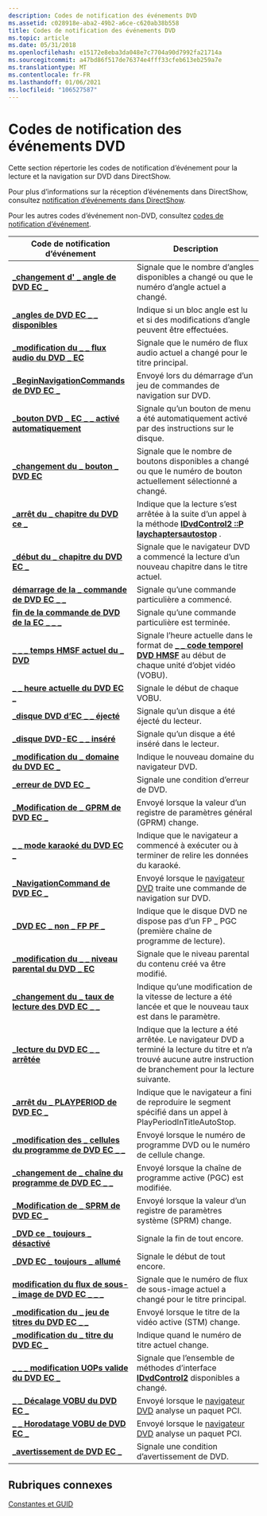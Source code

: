 ```yaml
---
description: Codes de notification des événements DVD
ms.assetid: c028918e-aba2-49b2-a6ce-c620ab38b558
title: Codes de notification des événements DVD
ms.topic: article
ms.date: 05/31/2018
ms.openlocfilehash: e15172e8eba3da048e7c7704a90d7992fa21714a
ms.sourcegitcommit: a47bd86f517de76374e4fff33cfeb613eb259a7e
ms.translationtype: MT
ms.contentlocale: fr-FR
ms.lasthandoff: 01/06/2021
ms.locfileid: "106527587"
---
```

# <a name="dvd-event-notification-codes"></a>Codes de notification des événements DVD

Cette section répertorie les codes de notification d’événement pour la lecture et la navigation sur DVD dans DirectShow.

Pour plus d’informations sur la réception d’événements dans DirectShow, consultez [notification d’événements dans DirectShow](event-notification-in-directshow.md).

Pour les autres codes d’événement non-DVD, consultez [codes de notification d’événement](event-notification-codes.md).



| Code de notification d’événement                                                        | Description                                                                                                                                                               |
|--------------------------------------------------------------------------------|---------------------------------------------------------------------------------------------------------------------------------------------------------------------------|
| [**\_changement d' \_ angle de DVD EC \_**](ec-dvd-angle-change.md)                          | Signale que le nombre d’angles disponibles a changé ou que le numéro d’angle actuel a changé.                                                                      |
| [**\_angles de DVD EC \_ \_ disponibles**](ec-dvd-angles-available.md)                  | Indique si un bloc angle est lu et si des modifications d’angle peuvent être effectuées.                                                                                      |
| [**\_modification du \_ \_ flux audio du DVD \_ EC**](ec-dvd-audio-stream-change.md)           | Signale que le numéro de flux audio actuel a changé pour le titre principal.                                                                                                  |
| [**\_BeginNavigationCommands de DVD EC \_**](ec-dvd-beginnavigationcommands.md)     | Envoyé lors du démarrage d’un jeu de commandes de navigation sur DVD.                                                                                                                  |
| [**\_bouton DVD \_ EC \_ \_ activé automatiquement**](ec-dvd-button-auto-activated.md)       | Signale qu’un bouton de menu a été automatiquement activé par des instructions sur le disque.                                                                                 |
| [**\_changement du \_ bouton \_ DVD EC**](ec-dvd-button-change.md)                        | Signale que le nombre de boutons disponibles a changé ou que le numéro de bouton actuellement sélectionné a changé.                                                         |
| [**\_arrêt du \_ chapitre du DVD ce \_**](ec-dvd-chapter-autostop.md)                  | Indique que la lecture s’est arrêtée à la suite d’un appel à la méthode [**IDvdControl2 ::P laychaptersautostop**](/windows/desktop/api/Strmif/nf-strmif-idvdcontrol2-playchaptersautostop) .                    |
| [**\_début du \_ chapitre du DVD EC \_**](ec-dvd-chapter-start.md)                        | Signale que le navigateur DVD a commencé la lecture d’un nouveau chapitre dans le titre actuel.                                                                                    |
| [**démarrage de la \_ commande de DVD EC \_ \_**](ec-dvd-cmd-start.md)                                | Signale qu’une commande particulière a commencé.                                                                                                                              |
| [**fin de la commande de DVD de la EC \_ \_ \_**](ec-dvd-cmd-end.md)                                    | Signale qu’une commande particulière est terminée.                                                                                                                          |
| [**\_ \_ \_ temps HMSF actuel du \_ DVD**](ec-dvd-current-hmsf-time.md)               | Signale l’heure actuelle dans le format de [**\_ \_ code temporel DVD HMSF**](/windows/win32/api/strmif/ns-strmif-dvd_hmsf_timecode) au début de chaque unité d’objet vidéo (VOBU).                                   |
| [**\_ \_ heure actuelle du DVD EC \_**](ec-dvd-current-time.md)                          | Signale le début de chaque VOBU.                                                                                                                                      |
| [**\_disque DVD d’EC \_ \_ éjecté**](ec-dvd-disc-ejected.md)                          | Signale qu’un disque a été éjecté du lecteur.                                                                                                                      |
| [**\_disque DVD-EC \_ \_ inséré**](ec-dvd-disc-inserted.md)                        | Signale qu’un disque a été inséré dans le lecteur.                                                                                                                     |
| [**\_modification du \_ domaine du DVD EC \_**](ec-dvd-domain-change.md)                        | Indique le nouveau domaine du navigateur DVD.                                                                                                                                 |
| [**\_erreur de DVD EC \_**](ec-dvd-error.md)                                         | Signale une condition d’erreur de DVD.                                                                                                                                            |
| [**\_Modification de \_ GPRM de DVD EC \_**](ec-dvd-gprm-change.md)                            | Envoyé lorsque la valeur d’un registre de paramètres général (GPRM) change.                                                                                                       |
| [**\_ \_ mode karaoké du DVD EC \_**](ec-dvd-karaoke-mode.md)                          | Indique que le navigateur a commencé à exécuter ou à terminer de relire les données du karaoké.                                                                                   |
| [**\_NavigationCommand de DVD EC \_**](ec-dvd-navigationcommand.md)                 | Envoyé lorsque le [navigateur DVD](dvd-navigator-filter.md) traite une commande de navigation sur DVD.                                                                               |
| [**\_DVD EC \_ non \_ FP PF \_**](ec-dvd-no-fp-pgc.md)                               | Indique que le disque DVD ne dispose pas d’un FP \_ PGC (première chaîne de programme de lecture).                                                                                           |
| [**\_modification du \_ \_ niveau parental du DVD \_ EC**](ec-dvd-parental-level-change.md)       | Signale que le niveau parental du contenu créé va être modifié.                                                                                               |
| [**\_changement du \_ taux de lecture des DVD EC \_ \_**](ec-dvd-playback-rate-change.md)         | Indique qu’une modification de la vitesse de lecture a été lancée et que le nouveau taux est dans le paramètre.                                                                            |
| [**\_lecture du DVD EC \_ \_ arrêtée**](ec-dvd-playback-stopped.md)                  | Indique que la lecture a été arrêtée. Le navigateur DVD a terminé la lecture du titre et n’a trouvé aucune autre instruction de branchement pour la lecture suivante. |
| [**\_arrêt du \_ PLAYPERIOD de DVD EC \_**](ec-dvd-playperiod-autostop.md)            | Indique que le navigateur a fini de reproduire le segment spécifié dans un appel à PlayPeriodInTitleAutoStop.                                                           |
| [**\_modification des \_ cellules du programme de DVD EC \_ \_**](ec-dvd-program-cell-change.md)           | Envoyé lorsque le numéro de programme DVD ou le numéro de cellule change.                                                                                                                  |
| [**\_changement de \_ chaîne du programme de DVD EC \_ \_**](ec-dvd-program-chain-change.md)         | Envoyé lorsque la chaîne de programme active (PGC) est modifiée.                                                                                                                            |
| [**\_Modification de \_ SPRM de DVD EC \_**](ec-dvd-sprm-change.md)                            | Envoyé lorsque la valeur d’un registre de paramètres système (SPRM) change.                                                                                                        |
| [**\_DVD ce \_ toujours \_ désactivé**](ec-dvd-still-off.md)                                | Signale la fin de tout encore.                                                                                                                                             |
| [**\_DVD EC \_ toujours \_ allumé**](ec-dvd-still-on.md)                                  | Signale le début de tout encore.                                                                                                                                       |
| [**modification du flux de sous- \_ image de DVD EC \_ \_ \_**](ec-dvd-subpicture-stream-change.md) | Signale que le numéro de flux de sous-image actuel a changé pour le titre principal.                                                                                             |
| [**\_modification du \_ jeu de titres du DVD EC \_ \_**](ec-dvd-title-set-change.md)                 | Envoyé lorsque le titre de la vidéo active (STM) change.                                                                                                                          |
| [**\_modification du \_ titre du DVD EC \_**](ec-dvd-title-change.md)                          | Indique quand le numéro de titre actuel change.                                                                                                                          |
| [**\_ \_ \_ modification UOPs valide du DVD EC \_**](ec-dvd-valid-uops-change.md)               | Signale que l’ensemble de méthodes d’interface [**IDvdControl2**](/windows/desktop/api/Strmif/nn-strmif-idvdcontrol2) disponibles a changé.                                                                     |
| [**\_ \_ Décalage VOBU du DVD EC \_**](ec-dvd-vobu-offset.md)                            | Envoyé lorsque le [navigateur DVD](dvd-navigator-filter.md) analyse un paquet PCI.                                                                                              |
| [**\_ \_ Horodatage VOBU de DVD EC \_**](ec-dvd-vobu-timestamp.md)                      | Envoyé lorsque le [navigateur DVD](dvd-navigator-filter.md) analyse un paquet PCI.                                                                                              |
| [**\_avertissement de DVD EC \_**](ec-dvd-warning.md)                                     | Signale une condition d’avertissement de DVD.                                                                                                                                          |



 

## <a name="related-topics"></a>Rubriques connexes

<dl> <dt>

[Constantes et GUID](constants-and-guids.md)
</dt> </dl>

 

 




